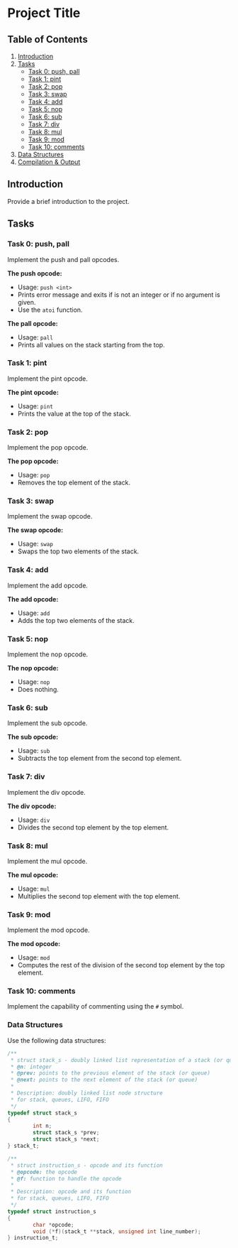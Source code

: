 # Project Title

## Table of Contents
1. [Introduction](#introduction)
2. [Tasks](#tasks)
    - [Task 0: push, pall](#task-0-push-pall)
    - [Task 1: pint](#task-1-pint)
    - [Task 2: pop](#task-2-pop)
    - [Task 3: swap](#task-3-swap)
    - [Task 4: add](#task-4-add)
    - [Task 5: nop](#task-5-nop)
    - [Task 6: sub](#task-6-sub)
    - [Task 7: div](#task-7-div)
    - [Task 8: mul](#task-8-mul)
    - [Task 9: mod](#task-9-mod)
    - [Task 10: comments](#task-10-comments)
3. [Data Structures](#data-structures)
4. [Compilation & Output](#compilation--output)

## Introduction
Provide a brief introduction to the project.

## Tasks

### Task 0: push, pall
Implement the push and pall opcodes.

**The push opcode:**
- Usage: `push <int>`
- Prints error message and exits if <int> is not an integer or if no argument is given.
- Use the `atoi` function.

**The pall opcode:**
- Usage: `pall`
- Prints all values on the stack starting from the top.

### Task 1: pint
Implement the pint opcode.

**The pint opcode:**
- Usage: `pint`
- Prints the value at the top of the stack.

### Task 2: pop
Implement the pop opcode.

**The pop opcode:**
- Usage: `pop`
- Removes the top element of the stack.

### Task 3: swap
Implement the swap opcode.

**The swap opcode:**
- Usage: `swap`
- Swaps the top two elements of the stack.

### Task 4: add
Implement the add opcode.

**The add opcode:**
- Usage: `add`
- Adds the top two elements of the stack.

### Task 5: nop
Implement the nop opcode.

**The nop opcode:**
- Usage: `nop`
- Does nothing.

### Task 6: sub
Implement the sub opcode.

**The sub opcode:**
- Usage: `sub`
- Subtracts the top element from the second top element.

### Task 7: div
Implement the div opcode.

**The div opcode:**
- Usage: `div`
- Divides the second top element by the top element.

### Task 8: mul
Implement the mul opcode.

**The mul opcode:**
- Usage: `mul`
- Multiplies the second top element with the top element.

### Task 9: mod
Implement the mod opcode.

**The mod opcode:**
- Usage: `mod`
- Computes the rest of the division of the second top element by the top element.

### Task 10: comments
Implement the capability of commenting using the `#` symbol.

### Data Structures
Use the following data structures:

```c
/**
 * struct stack_s - doubly linked list representation of a stack (or queue)
 * @n: integer
 * @prev: points to the previous element of the stack (or queue)
 * @next: points to the next element of the stack (or queue)
 *
 * Description: doubly linked list node structure
 * for stack, queues, LIFO, FIFO
 */
typedef struct stack_s
{
        int n;
        struct stack_s *prev;
        struct stack_s *next;
} stack_t;

/**
 * struct instruction_s - opcode and its function
 * @opcode: the opcode
 * @f: function to handle the opcode
 *
 * Description: opcode and its function
 * for stack, queues, LIFO, FIFO
 */
typedef struct instruction_s
{
        char *opcode;
        void (*f)(stack_t **stack, unsigned int line_number);
} instruction_t;
